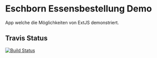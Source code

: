 Eschborn Essensbestellung Demo
==============================

App welche die Möglichkeiten von ExtJS demonstriert.

Travis Status
-------------
[![Build Status](https://secure.travis-ci.org/marcojahn/EED.png)](https://secure.travis-ci.org/marcojahn/EED.png)

